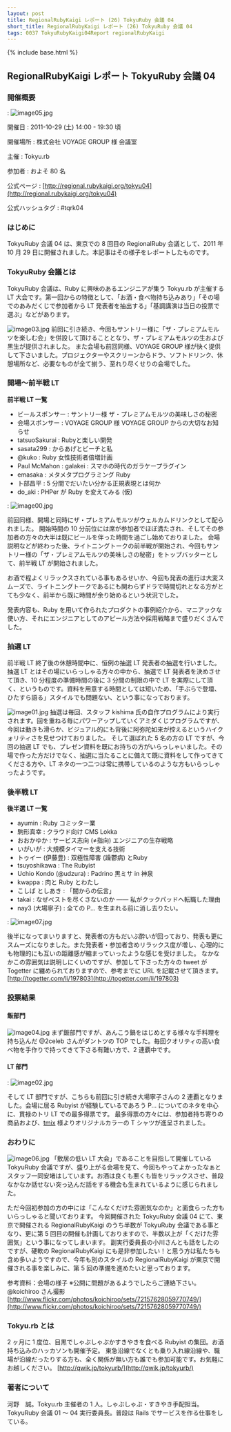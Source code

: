 ```yaml
---
layout: post
title: RegionalRubyKaigi レポート (26) TokyuRuby 会議 04
short_title: RegionalRubyKaigi レポート (26) TokyuRuby 会議 04
tags: 0037 TokyuRubyKaigi04Report regionalRubyKaigi
---
```

{% include base.html %}


## RegionalRubyKaigi レポート TokyuRuby 会議 04

### 開催概要
: ![image05.jpg]({{base}}{{site.baseurl}}/images/0037-TokyuRubyKaigi04Report/image05.jpg)

開催日
: 2011-10-29 (土) 14:00 - 19:30 頃

開催場所
: 株式会社 VOYAGE GROUP 様 会議室

主催
: Tokyu.rb

参加者
: およそ 80 名

公式ページ
: [http://regional.rubykaigi.org/tokyu04](http://regional.rubykaigi.org/tokyu04)

公式ハッシュタグ
: #tqrk04

### はじめに

TokyuRuby 会議 04 は、東京での 8 回目の RegionalRuby 会議として、2011 年 10 月 29 日に開催されました。本記事はその様子をレポートしたものです。

### TokyuRuby 会議とは

TokyuRuby 会議は、Ruby に興味のあるエンジニアが集う Tokyu.rb が主催する LT 大会です。第一回からの特徴として、「お酒・食べ物持ち込みあり」「その場でのあみだくじで参加者から LT 発表者を抽出する」「基調講演は当日の投票で選ぶ」などがあります。

![image03.jpg]({{base}}{{site.baseurl}}/images/0037-TokyuRubyKaigi04Report/image03.jpg)
前回に引き続き、今回もサントリー様に「ザ・プレミアムモルツを楽しむ会」を併設して頂けることとなり、ザ・プレミアムモルツの生および黒生が提供されました。
また会場も前回同様、VOYAGE GROUP 様が快く提供して下さいました。プロジェクターやスクリーンからドラ、ソフトドリンク、休憩場所など、必要なものが全て揃う、至れり尽くせりの会場でした。

### 開場〜前半戦 LT

__前半戦 LT 一覧__

* ビールスポンサー : サントリー様 ザ・プレミアムモルツの美味しさの秘密
* 会場スポンサー : VOYAGE GROUP 様 VOYAGE GROUP からの大切なお知らせ
* tatsuoSakurai : Rubyと楽しい開発
* sasata299 : からあげとビーチと私
* @kuko : Ruby 女性技術者倍増計画
* Paul McMahon : galakei : スマホの時代のガラケープラグイン
* emasaka : メタメタプログラミング Ruby
* 卜部昌平 : 5 分間でだいたい分かる正規表現とは何か
* do_aki : PHPer が Ruby を変えてみる (仮)

: ![image00.jpg]({{base}}{{site.baseurl}}/images/0037-TokyuRubyKaigi04Report/image00.jpg)

前回同様、開場と同時にザ・プレミアムモルツがウェルカムドリンクとして配られました。
開始時間の 10 分前位には席が参加者でほぼ満たされ、そしてその参加者の方々の大半は既にビールを伴った時間を過ごし始めておりました。
会場説明などが終わった後、ライトニングトークの前半戦が開始され、今回もサントリー様の「ザ・プレミアムモルツの美味しさの秘密」をトップバッターとして、前半戦 LT が開始されました。

お酒で程よくリラックスされている事もあるせいか、今回も発表の進行は大変スムーズで、ライトニングトークであるにも関わらずドラで時間切れとなる方がとても少なく、前半から既に時間が余り始めるという状況でした。

発表内容も、Ruby を用いて作られたプロダクトの事例紹介から、マニアックな使い方、それにエンジニアとしてのアピール方法や採用戦略まで盛りだくさんでした。

### 抽選 LT

前半戦 LT 終了後の休憩時間中に、恒例の抽選 LT 発表者の抽選を行いました。
抽選 LT とはその場にいらっしゃる方々の中から、抽選で LT 発表者を決めさせて頂き、10 分程度の準備時間の後に 3 分間の制限の中で LT を実際にして頂く、というものです。資料を用意する時間としては短いため、「手ぶらで登壇、ひたすら語る」スタイルでも問題ない、という事になっております。

![image01.jpg]({{base}}{{site.baseurl}}/images/0037-TokyuRubyKaigi04Report/image01.jpg)
抽選は毎回、スタッフ kishima 氏の自作プログラムにより実行されます。回を重ねる毎にパワーアップしていくアミダくじプログラムですが、今回は動きも滑らか、ビジュアル的にも背後に阿弥陀如来が控えるというハイクォリティさを見せつけておりました。
そして選ばれた 5 名の方の LT ですが、今回の抽選 LT でも、プレゼン資料を既にお持ちの方がいらっしゃいました。その場で作った方だけでなく、抽選に当たることに備えて既に資料をして作ってきてくださる方や、LT ネタの一つ二つは常に携帯しているのような方もいらっしゃったようです。

### 後半戦 LT

__後半選 LT 一覧__

* ayumin : Ruby コミッター業
* 駒形真幸 : クラウド向け CMS Lokka
* おおかゆか : サービス志向 (≠指向) エンジニアの生存戦略
* いがいが : 大規模タイマーを支える技術
* トゥイー (伊藤豊) : 双極性障害 (躁鬱病) とRuby
* tsuyoshikawa : The Rubyist
* Uchio Kondo (@udzura) : Padrino 黒ミサ in 神泉
* kwappa : 肉と Ruby とわたし
* こしば としあき : 「闇からの伝言」
* takai : なぜベストを尽くさないのか ―― 私がクックパッドへ転職した理由
* nay3 (大場寧子) : 全ての P... を生まれる前に消し去りたい。

: ![image07.jpg]({{base}}{{site.baseurl}}/images/0037-TokyuRubyKaigi04Report/image07.jpg)

後半になってまいりますと、発表者の方もだいぶ酔いが回っており、発表も更にスムーズになりました。また発表者・参加者含めリラックス度が増し、心理的にも物理的にも互いの距離感が縮まっていったような感じを受けました。
なかなかこの雰囲気は説明しにくいのですが、参加して下さった方々の tweet が Togetter に纏められておりますので、参考までに URL を記載させて頂きます。
[http://togetter.com/li/197803](http://togetter.com/li/197803)

### 投票結果

#### 飯部門

![image04.jpg]({{base}}{{site.baseurl}}/images/0037-TokyuRubyKaigi04Report/image04.jpg)
まず飯部門ですが、あんこう鍋をはじめとする様々な手料理を持ち込んだ @2celeb さんがダントツの TOP でした。毎回クオリティの高い食べ物を手作りで持ってきて下さる有難い方で、2 連覇中です。

#### LT 部門
: ![image02.jpg]({{base}}{{site.baseurl}}/images/0037-TokyuRubyKaigi04Report/image02.jpg)

そして LT 部門ですが、こちらも前回に引き続き大場寧子さんの 2 連覇となりました。会場に居る Rubyist が経験しているであろう P... についてのネタを中心に、貫禄のトリ LT での最多得票です。
最多得票の方々には、参加者持ち寄りの商品および、[tmix](http://tmix.jp/) 様よりオリジナルカラーの T シャツが進呈されました。

### おわりに

![image06.jpg]({{base}}{{site.baseurl}}/images/0037-TokyuRubyKaigi04Report/image06.jpg)
「敷居の低い LT 大会」であることを目指して開催している TokyuRuby 会議ですが、盛り上がる会場を見て、今回もやってよかったなぁとスタッフ一同安堵はしています。お酒は良くも悪くも皆をリラックスさせ、普段なかなか話せない突っ込んだ話をする機会も生まれているように感じられました。

ただ今回初参加の方の中には「こんなくだけた雰囲気なのか」と面食らった方もいらっしゃると聞いております。
今回開催された TokyuRuby 会議 04 にて、東京で開催される RegionalRubyKaigi のうち半数が TokyuRuby 会議である事となり、更に第 5 回目の開催も計画しておりますので、半数以上が「くだけた雰囲気」という事になってしまいます。
副実行委員長の小川さんとも話をしたのですが、硬軟の RegionalRubyKaigi にも是非参加したい！と思う方は私たちも含め多いようですので、今年も別のスタイルの RegionalRubyKaigi が東京で開催される事を楽しみに、第 5 回の準備を進めたいと思っております。

参考資料：会場の様子  ※公開に問題があるようでしたらご連絡下さい。
@koichiroo さん撮影
[http://www.flickr.com/photos/koichiroo/sets/72157628059770749/](http://www.flickr.com/photos/koichiroo/sets/72157628059770749/)

### Tokyu.rb とは

2 ヶ月に 1 度位、目黒でしゃぶしゃぶかすきやきを食べる Rubyist の集団。お酒持ち込みのハッカソンも開催予定。
東急沿線でなくとも乗り入れ線沿線や、職場が沿線だったりする方も、全く関係が無い方も誰でも参加可能です。お気軽にお越しください。
[http://qwik.jp/tokyurb/](http://qwik.jp/tokyurb/)

### 著者について

河野　誠。Tokyu.rb 主催者の 1 人。しゃぶしゃぶ・すきやき手配担当。TokyuRuby 会議 01 〜 04 実行委員長。普段は Rails でサービスを作る仕事をしている。


